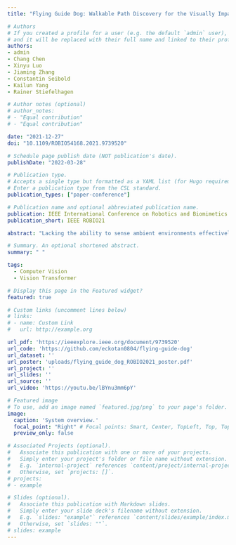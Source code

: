 ```yaml
---
title: "Flying Guide Dog: Walkable Path Discovery for the Visually Impaired Utilizing Drones and Transformer-based Semantic Segmentation"

# Authors
# If you created a profile for a user (e.g. the default `admin` user), write the username (folder name) here 
# and it will be replaced with their full name and linked to their profile.
authors:
- admin
- Chang Chen
- Xinyu Luo
- Jiaming Zhang
- Constantin Seibold
- Kailun Yang
- Rainer Stiefelhagen

# Author notes (optional)
# author_notes:
# - "Equal contribution"
# - "Equal contribution"

date: "2021-12-27"
doi: "10.1109/ROBIO54168.2021.9739520"

# Schedule page publish date (NOT publication's date).
publishDate: "2022-03-28"

# Publication type.
# Accepts a single type but formatted as a YAML list (for Hugo requirements).
# Enter a publication type from the CSL standard.
publication_types: ["paper-conference"]

# Publication name and optional abbreviated publication name.
publication: IEEE International Conference on Robotics and Biomimetics 2021
publication_short: IEEE ROBIO21

abstract: "Lacking the ability to sense ambient environments effectively, blind and visually impaired people (BVIP) face difficulty in walking outdoors, especially in urban areas. Therefore, tools for assisting BVIP are of great importance. In this paper, we propose a novel \"flying guide dog\" prototype for BVIP assistance using drone and street view semantic segmentation. Based on the walkable areas extracted from the segmentation prediction, the drone can adjust its movement automatically and thus lead the user to walk along the walkable path. By recognizing the color of pedestrian traffic lights, our prototype can help the user to cross a street safely. Furthermore, we introduce a new dataset named Pedestrian and Vehicle Traffic Lights (PVTL), which is dedicated to traffic light recognition. The result of our user study in real-world scenarios shows that our prototype is effective and easy to use, providing new insight into BVIP assistance."

# Summary. An optional shortened abstract.
summary: " "

tags: 
  - Computer Vision
  - Vision Transformer

# Display this page in the Featured widget?
featured: true

# Custom links (uncomment lines below)
# links:
# - name: Custom Link
#   url: http://example.org

url_pdf: 'https://ieeexplore.ieee.org/document/9739520'
url_code: 'https://github.com/eckotan0804/flying-guide-dog'
url_dataset: ''
url_poster: 'uploads/flying_guide_dog_ROBIO2021_poster.pdf'
url_project: ''
url_slides: ''
url_source: ''
url_video: 'https://youtu.be/lBYnu3mm6pY'

# Featured image
# To use, add an image named `featured.jpg/png` to your page's folder. 
image:
  caption: 'System overview.'
  focal_point: "Right" # Focal points: Smart, Center, TopLeft, Top, TopRight, Left, Right, BottomLeft, Bottom, BottomRight.
  preview_only: false

# Associated Projects (optional).
#   Associate this publication with one or more of your projects.
#   Simply enter your project's folder or file name without extension.
#   E.g. `internal-project` references `content/project/internal-project/index.md`.
#   Otherwise, set `projects: []`.
# projects:
# - example

# Slides (optional).
#   Associate this publication with Markdown slides.
#   Simply enter your slide deck's filename without extension.
#   E.g. `slides: "example"` references `content/slides/example/index.md`.
#   Otherwise, set `slides: ""`.
# slides: example
---
```


